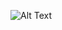   
![Alt Text](https://64.media.tumblr.com/7ab7b1929011461854d0821616c8b408/3da94155a8d0d7da-e1/s400x600/20946cad6a495e1f3833aac241decec16f7d4889.gifv)
<!--

### Hi there 👋

Here are some ideas to get you started:

- 🔭 I’m currently working on ...
- 🌱 I’m currently learning ...
- 👯 I’m looking to collaborate on ...
- 🤔 I’m looking for help with ...
- 💬 Ask me about ...
- 📫 How to reach me: ...
- 😄 Pronouns: ...
- ⚡ Fun fact: ...
-->
